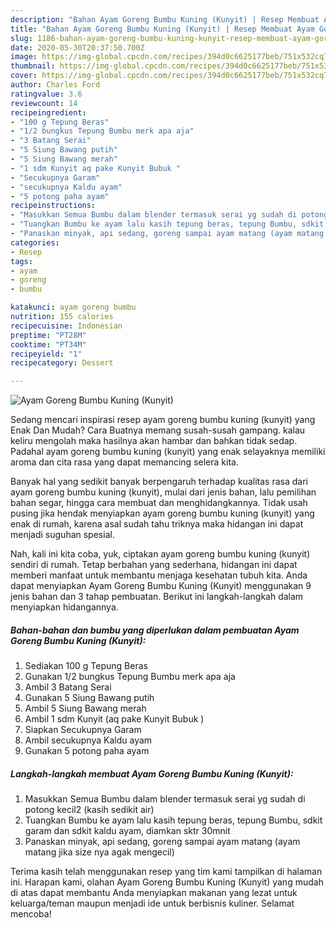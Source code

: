 ```yaml
---
description: "Bahan Ayam Goreng Bumbu Kuning (Kunyit) | Resep Membuat Ayam Goreng Bumbu Kuning (Kunyit) Yang Enak Banget"
title: "Bahan Ayam Goreng Bumbu Kuning (Kunyit) | Resep Membuat Ayam Goreng Bumbu Kuning (Kunyit) Yang Enak Banget"
slug: 1186-bahan-ayam-goreng-bumbu-kuning-kunyit-resep-membuat-ayam-goreng-bumbu-kuning-kunyit-yang-enak-banget
date: 2020-05-30T20:37:50.700Z
image: https://img-global.cpcdn.com/recipes/394d0c6625177beb/751x532cq70/ayam-goreng-bumbu-kuning-kunyit-foto-resep-utama.jpg
thumbnail: https://img-global.cpcdn.com/recipes/394d0c6625177beb/751x532cq70/ayam-goreng-bumbu-kuning-kunyit-foto-resep-utama.jpg
cover: https://img-global.cpcdn.com/recipes/394d0c6625177beb/751x532cq70/ayam-goreng-bumbu-kuning-kunyit-foto-resep-utama.jpg
author: Charles Ford
ratingvalue: 3.6
reviewcount: 14
recipeingredient:
- "100 g Tepung Beras"
- "1/2 bungkus Tepung Bumbu merk apa aja"
- "3 Batang Serai"
- "5 Siung Bawang putih"
- "5 Siung Bawang merah"
- "1 sdm Kunyit aq pake Kunyit Bubuk "
- "Secukupnya Garam"
- "secukupnya Kaldu ayam"
- "5 potong paha ayam"
recipeinstructions:
- "Masukkan Semua Bumbu dalam blender termasuk serai yg sudah di potong kecil2 (kasih sedikit air)"
- "Tuangkan Bumbu ke ayam lalu kasih tepung beras, tepung Bumbu, sdkit garam dan sdkit kaldu ayam, diamkan sktr 30mnit"
- "Panaskan minyak, api sedang, goreng sampai ayam matang (ayam matang jika size nya agak mengecil)"
categories:
- Resep
tags:
- ayam
- goreng
- bumbu

katakunci: ayam goreng bumbu 
nutrition: 155 calories
recipecuisine: Indonesian
preptime: "PT28M"
cooktime: "PT34M"
recipeyield: "1"
recipecategory: Dessert

---
```



![Ayam Goreng Bumbu Kuning (Kunyit)](https://img-global.cpcdn.com/recipes/394d0c6625177beb/751x532cq70/ayam-goreng-bumbu-kuning-kunyit-foto-resep-utama.jpg)

Sedang mencari inspirasi resep ayam goreng bumbu kuning (kunyit) yang Enak Dan Mudah? Cara Buatnya memang susah-susah gampang. kalau keliru mengolah maka hasilnya akan hambar dan bahkan tidak sedap. Padahal ayam goreng bumbu kuning (kunyit) yang enak selayaknya memiliki aroma dan cita rasa yang dapat memancing selera kita.

Banyak hal yang sedikit banyak berpengaruh terhadap kualitas rasa dari ayam goreng bumbu kuning (kunyit), mulai dari jenis bahan, lalu pemilihan bahan segar, hingga cara membuat dan menghidangkannya. Tidak usah pusing jika hendak menyiapkan ayam goreng bumbu kuning (kunyit) yang enak di rumah, karena asal sudah tahu triknya maka hidangan ini dapat menjadi suguhan spesial.




Nah, kali ini kita coba, yuk, ciptakan ayam goreng bumbu kuning (kunyit) sendiri di rumah. Tetap berbahan yang sederhana, hidangan ini dapat memberi manfaat untuk membantu menjaga kesehatan tubuh kita. Anda dapat menyiapkan Ayam Goreng Bumbu Kuning (Kunyit) menggunakan 9 jenis bahan dan 3 tahap pembuatan. Berikut ini langkah-langkah dalam menyiapkan hidangannya.

<!--inarticleads1-->

##### Bahan-bahan dan bumbu yang diperlukan dalam pembuatan Ayam Goreng Bumbu Kuning (Kunyit):

1. Sediakan 100 g Tepung Beras
1. Gunakan 1/2 bungkus Tepung Bumbu merk apa aja
1. Ambil 3 Batang Serai
1. Gunakan 5 Siung Bawang putih
1. Ambil 5 Siung Bawang merah
1. Ambil 1 sdm Kunyit (aq pake Kunyit Bubuk )
1. Siapkan Secukupnya Garam
1. Ambil secukupnya Kaldu ayam
1. Gunakan 5 potong paha ayam




<!--inarticleads2-->

##### Langkah-langkah membuat Ayam Goreng Bumbu Kuning (Kunyit):

1. Masukkan Semua Bumbu dalam blender termasuk serai yg sudah di potong kecil2 (kasih sedikit air)
1. Tuangkan Bumbu ke ayam lalu kasih tepung beras, tepung Bumbu, sdkit garam dan sdkit kaldu ayam, diamkan sktr 30mnit
1. Panaskan minyak, api sedang, goreng sampai ayam matang (ayam matang jika size nya agak mengecil)




Terima kasih telah menggunakan resep yang tim kami tampilkan di halaman ini. Harapan kami, olahan Ayam Goreng Bumbu Kuning (Kunyit) yang mudah di atas dapat membantu Anda menyiapkan makanan yang lezat untuk keluarga/teman maupun menjadi ide untuk berbisnis kuliner. Selamat mencoba!
